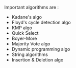 Important algorithms are :

- Kadane's algo
- Floyd's cycle detection algo
- KMP algo
- Quick Select
- Boyer-More
- Majority Vote algo
- Dynamic programming algo
- String algorithms
- Insertion & Deletion algo
